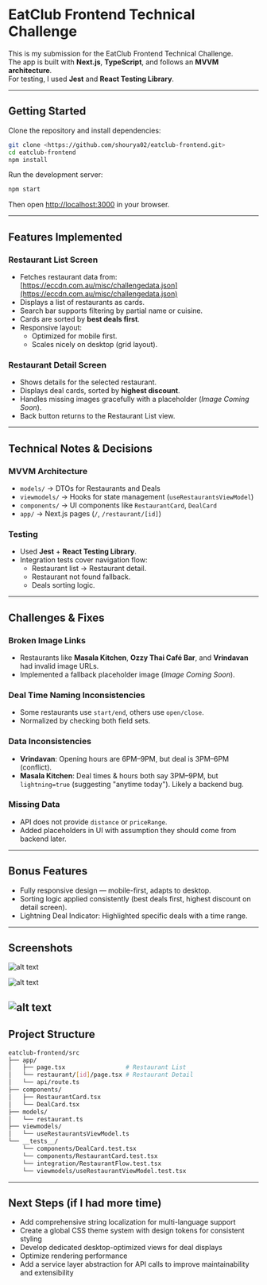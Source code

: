 # EatClub Frontend Technical Challenge

This is my submission for the EatClub Frontend Technical Challenge.  
The app is built with **Next.js**, **TypeScript**, and follows an **MVVM architecture**.  
For testing, I used **Jest** and **React Testing Library**.  

---

## Getting Started

Clone the repository and install dependencies:

```bash
git clone <https://github.com/shourya02/eatclub-frontend.git>
cd eatclub-frontend
npm install
```

Run the development server:

```bash
npm start
```

Then open [http://localhost:3000](http://localhost:3000) in your browser.

---

## Features Implemented

### Restaurant List Screen
- Fetches restaurant data from:  
  [https://eccdn.com.au/misc/challengedata.json](https://eccdn.com.au/misc/challengedata.json)
- Displays a list of restaurants as cards.
- Search bar supports filtering by partial name or cuisine.
- Cards are sorted by **best deals first**.
- Responsive layout:
  - Optimized for mobile first.
  - Scales nicely on desktop (grid layout).

### Restaurant Detail Screen
- Shows details for the selected restaurant.
- Displays deal cards, sorted by **highest discount**.
- Handles missing images gracefully with a placeholder (*Image Coming Soon*).
- Back button returns to the Restaurant List view.

---

## Technical Notes & Decisions

### MVVM Architecture
- `models/` → DTOs for Restaurants and Deals  
- `viewmodels/` → Hooks for state management (`useRestaurantsViewModel`)  
- `components/` → UI components like `RestaurantCard`, `DealCard`  
- `app/` → Next.js pages (`/`, `/restaurant/[id]`)  

### Testing
- Used **Jest** + **React Testing Library**.
- Integration tests cover navigation flow:
  - Restaurant list → Restaurant detail.  
  - Restaurant not found fallback.  
  - Deals sorting logic.  

---

## Challenges & Fixes

### Broken Image Links
- Restaurants like **Masala Kitchen**, **Ozzy Thai Café Bar**, and **Vrindavan** had invalid image URLs.
- Implemented a fallback placeholder image (*Image Coming Soon*).

### Deal Time Naming Inconsistencies
- Some restaurants use `start/end`, others use `open/close`.
- Normalized by checking both field sets.

### Data Inconsistencies
- **Vrindavan**: Opening hours are 6PM–9PM, but deal is 3PM–6PM (conflict).  
- **Masala Kitchen**: Deal times & hours both say 3PM–9PM, but `lightning=true` (suggesting "anytime today"). Likely a backend bug.

### Missing Data
- API does not provide `distance` or `priceRange`.  
- Added placeholders in UI with assumption they should come from backend later.

---

## Bonus Features

- Fully responsive design — mobile-first, adapts to desktop.  
- Sorting logic applied consistently (best deals first, highest discount on detail screen). 
- Lightning Deal Indicator: Highlighted specific deals with a time range.

---

## Screenshots

![alt text](image.png)

![alt text](image-1.png)

![alt text](image-2.png)
---

## Project Structure

```bash
eatclub-frontend/src
├── app/
│   ├── page.tsx                 # Restaurant List
│   └── restaurant/[id]/page.tsx # Restaurant Detail
│   └── api/route.ts
├── components/
│   ├── RestaurantCard.tsx
│   └── DealCard.tsx
├── models/
│   └── restaurant.ts
├── viewmodels/
│   └── useRestaurantsViewModel.ts
└── __tests__/
    └── components/DealCard.test.tsx
    └── components/RestaurantCard.test.tsx         
    └── integration/RestaurantFlow.test.tsx
    └── viewmodels/useRestaurantViewModel.test.tsx    
```

---

## Next Steps (if I had more time)

- Add comprehensive string localization for multi-language support
- Create a global CSS theme system with design tokens for consistent styling
- Develop dedicated desktop-optimized views for deal displays
- Optimize rendering performance
- Add a service layer abstraction for API calls to improve maintainability and extensibility
